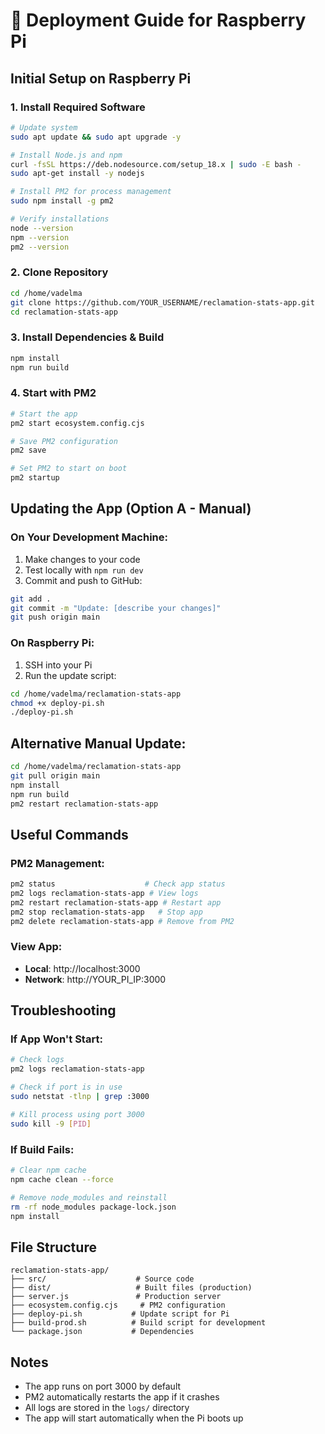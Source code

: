 # 🚀 Deployment Guide for Raspberry Pi

## **Initial Setup on Raspberry Pi**

### **1. Install Required Software**
```bash
# Update system
sudo apt update && sudo apt upgrade -y

# Install Node.js and npm
curl -fsSL https://deb.nodesource.com/setup_18.x | sudo -E bash -
sudo apt-get install -y nodejs

# Install PM2 for process management
sudo npm install -g pm2

# Verify installations
node --version
npm --version
pm2 --version
```

### **2. Clone Repository**
```bash
cd /home/vadelma
git clone https://github.com/YOUR_USERNAME/reclamation-stats-app.git
cd reclamation-stats-app
```

### **3. Install Dependencies & Build**
```bash
npm install
npm run build
```

### **4. Start with PM2**
```bash
# Start the app
pm2 start ecosystem.config.cjs

# Save PM2 configuration
pm2 save

# Set PM2 to start on boot
pm2 startup
```

## **Updating the App (Option A - Manual)**

### **On Your Development Machine:**
1. Make changes to your code
2. Test locally with `npm run dev`
3. Commit and push to GitHub:
```bash
git add .
git commit -m "Update: [describe your changes]"
git push origin main
```

### **On Raspberry Pi:**
1. SSH into your Pi
2. Run the update script:
```bash
cd /home/vadelma/reclamation-stats-app
chmod +x deploy-pi.sh
./deploy-pi.sh
```

## **Alternative Manual Update:**
```bash
cd /home/vadelma/reclamation-stats-app
git pull origin main
npm install
npm run build
pm2 restart reclamation-stats-app
```

## **Useful Commands**

### **PM2 Management:**
```bash
pm2 status                    # Check app status
pm2 logs reclamation-stats-app # View logs
pm2 restart reclamation-stats-app # Restart app
pm2 stop reclamation-stats-app   # Stop app
pm2 delete reclamation-stats-app # Remove from PM2
```

### **View App:**
- **Local**: http://localhost:3000
- **Network**: http://YOUR_PI_IP:3000

## **Troubleshooting**

### **If App Won't Start:**
```bash
# Check logs
pm2 logs reclamation-stats-app

# Check if port is in use
sudo netstat -tlnp | grep :3000

# Kill process using port 3000
sudo kill -9 [PID]
```

### **If Build Fails:**
```bash
# Clear npm cache
npm cache clean --force

# Remove node_modules and reinstall
rm -rf node_modules package-lock.json
npm install
```

## **File Structure**
```
reclamation-stats-app/
├── src/                    # Source code
├── dist/                   # Built files (production)
├── server.js               # Production server
├── ecosystem.config.cjs     # PM2 configuration
├── deploy-pi.sh           # Update script for Pi
├── build-prod.sh          # Build script for development
└── package.json           # Dependencies
```

## **Notes**
- The app runs on port 3000 by default
- PM2 automatically restarts the app if it crashes
- All logs are stored in the `logs/` directory
- The app will start automatically when the Pi boots up
